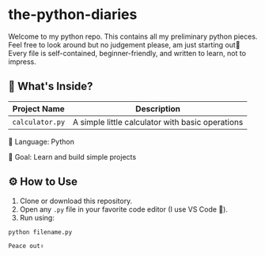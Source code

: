 # the-python-diaries 

Welcome to my python repo. This contains all my preliminary python pieces. Feel free to look around but no judgement please, am just starting out🙏
Every file is self-contained, beginner-friendly, and written to learn, not to impress. 


## 📌 What's Inside?

| Project Name     | Description                                               |
|------------------|-----------------------------------------------------------|
| `calculator.py`  | A simple little calculator with basic operations          |



🧠 Language: Python

💾 Goal: Learn and build simple projects

## ⚙️ How to Use

1. Clone or download this repository.
2. Open any `.py` file in your favorite code editor (I use VS Code 🖤).
3. Run using:

```bash
python filename.py

Peace out✌️
